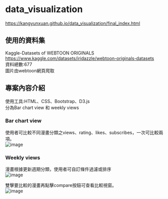 # data_visualization
https://kangyunxuan.github.io/data_visualization/final_index.html

## 使用的資料集
Kaggle-Datasets of WEBTOON ORIGINALS  
https://www.kaggle.com/datasets/iridazzle/webtoon-originals-datasets  
資料總數:677  
圖片由webtoon網頁爬取  

## 專案內容介紹
使用工具:HTML、CSS、Bootstrap、D3.js  
分為Bar chart view 和 weekly views   
### Bar chart view
使用者可比較不同漫畫分類之views、rating、likes、subscribes，一次可比較兩項。  
![image](https://user-images.githubusercontent.com/47325867/185570549-ac157201-696c-451f-a391-e1b16c00bab4.png)

### Weekly views
漫畫根據更新週期分類，使用者可自訂條件過濾或排序  
![image](https://user-images.githubusercontent.com/47325867/185570692-922dc8b4-8761-4c4f-bef5-78e929a7ea43.png)

雙擊要比較的漫畫再點擊compare按鈕可查看比較視窗。  
![image](https://user-images.githubusercontent.com/47325867/185570806-c223b3ea-e5d8-44cd-a19b-f503cc86dbcd.png)
